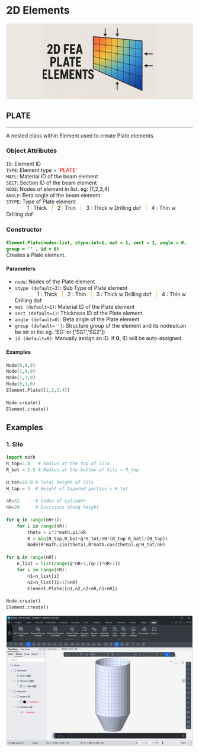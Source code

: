 # 2D Elements

![MIDAS PYTHON](2D_banner.png)


## PLATE
---
A nested class within Element used to create Plate elements.

### Object Attributes

`ID`: Element ID  
`TYPE`: Element type = <font color="red">'PLATE'</font>  
`MATL`: Material ID of the beam element  
`SECT`: Section ID of the beam element  
`NODE`: Nodes of element in list. eg: [1,2,3,4]   
`ANGLE`: Beta angle of the beam element  
`STYPE`: Type of Plate element   
&emsp;&emsp;&emsp;&emsp;1 : Thick <font color="orange">&nbsp;&nbsp;|&nbsp;&nbsp;</font> 
2 : Thin  <font color="orange">&nbsp;&nbsp;|&nbsp;&nbsp;</font> 
3 : Thick w Drilling dof  <font color="orange">&nbsp;&nbsp;|&nbsp;&nbsp;</font> 
4 : Thin w Drilling dof 

### Constructor
**<font color="green">`Element.Plate(nodes:list, stype:int=1, mat = 1, sect = 1, angle = 0, group = '' , id = 0)`</font>**  
Creates a Plate element.

#### Parameters
* `node`: Nodes of the Plate element
* `stype (default=3)`: Sub Type of Plate element   
&emsp;&emsp;&emsp;&emsp;
1 : Thick <font color="orange">&nbsp;&nbsp;|&nbsp;&nbsp;</font> 
2 : Thin  <font color="orange">&nbsp;&nbsp;|&nbsp;&nbsp;</font> 
3 : Thick w Drilling dof  <font color="orange">&nbsp;&nbsp;|&nbsp;&nbsp;</font> 
4 : Thin w Drilling dof  
* `mat (default=1)`: Material ID of the Plate element  
* `sect (default=1)`: Thickness ID of the Plate element  
* `angle (default=0)`: Beta angle of the Plate element  
* `group (default='')`: Structure group of the element and its nodes(can be str or list eg. 'SG' or ['SG1','SG2'])
* `id (default=0)`: Manually assign an ID.   If **0**, ID will be auto-assigned.  

#### Examples
```py
Node(0,0,0)
Node(1,0,0)
Node(1,1,0)
Node(0,1,0)
Element.Plate([1,2,3,4])

Node.create()
Element.create()
```




## Examples

### 1. Silo

```py
import math
R_top=5.0   # Radius at the top of Silo
R_bot = 2.5 # Radius at the bottom of Silo < R_top

H_tot=20.0 # Total height of Silo
H_tap = 5  # Height of tapered portion < H_tot

nR=32      # Sides of cylinder
nH=20      # Divisions along height

for q in range(nH+1):
    for i in range(nR):
        theta = i*2*math.pi/nR
        R = min(R_top,R_bot+q*H_tot/nH*(R_top-R_bot)/(H_tap))
        Node(R*math.sin(theta),R*math.cos(theta),q*H_tot/nH)

for q in range(nH):
    n_list = list(range(q*nR+1,(q+1)*nR+1))
    for i in range(nR):
        n1=n_list[i]
        n2=n_list[(i+1)%nR]
        Element.Plate([n1,n2,n2+nR,n1+nR])
        
Node.create()
Element.create()
```
![NODE GRID](elem_silo.png)